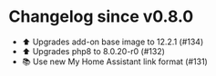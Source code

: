 # Changelog since v0.8.0
- ⬆️ Upgrades add-on base image to 12.2.1 (#134) 
- ⬆️ Upgrades php8 to 8.0.20-r0 (#132) 
- 📚 Use new My Home Assistant link format (#131) 
